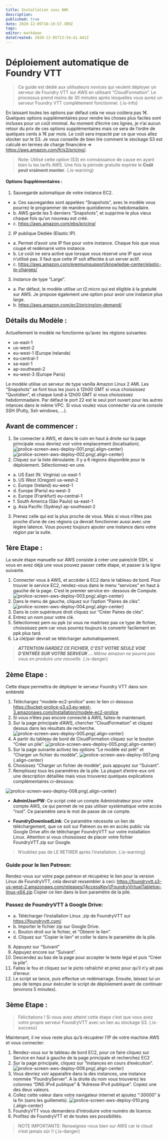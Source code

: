 ```yaml
---
title: Installation sous AWS
description: 
published: true
date: 2020-12-05T16:19:57.309Z
tags: 
editor: markdown
dateCreated: 2020-12-05T13:54:41.441Z
---
```


# Déploiement automatique de Foundry VTT

> Ce guide est dédié aux utilisateurs novices qui veulent déployer un serveur de Foundry VTT sur AWS en utilisant “CloudFormation”. Le processus prend moins de 30 minutes après lesquelles vous aurez un serveur Foundry VTT complétement fonctionnel. 
{.is-info}


En laissant toutes les options par défaut cela ne vous coûtera pas 1€. Quelques options supplémentaires pour rendre les choses plus faciles sont incluses pour un coût minimal. 
Au moment d’écrire ces lignes, je n’ai aucun retour du prix de ces options supplémentaires mais ce sera de l’ordre de quelques cents à 1€ par mois. Le coût sera impacté par ce que vous allez stocker sur le S3. Je vous conseille de bien lire comment le stockage S3 est calculé en termes de charge financière => https://aws.amazon.com/fr/s3/pricing/. 

> Note: Utilisé cette option (S3) en connaissance de cause en ayant bien lu les tarifs AWS.
> Une fois la période gratuite expirée le **Coût peut vraiment monter**. 
{.is-warning}




#### Options Supplémentaires :
1. Sauvegarde automatique de votre instance EC2. 
- a. Ces sauvegardes sont appelées “Snapshots”, avec le modèle vous pourrez le programmer de manière quotidienne ou hebdomadaire. 
- b. AWS garde les 5 derniers “Snapshots”, et supprime le plus vieux chaque fois qu’un nouveau est créé. 
- c. https://aws.amazon.com/ebs/pricing/
2. IP publique Dédiée (Elastic IP). 
- a. Permet d’avoir une IP fixe pour votre instance. Chaque fois que vous coupé et redémarré votre instance. 
- b. Le coût ne sera activé que lorsque vous réservé une IP que vous n’utilisé pas. Il faut que cette IP soit affectée à un server actif. 
- c. https://aws.amazon.com/premiumsupport/knowledge-center/elastic-ip-charges/
3. Instance de type “Large”. 
- a. Par défaut, le modèle utilise un t2.micro qui est éligible à la gratuité sur AWS. Je propose également une option pour avoir une instance plus large. 
- b. https://aws.amazon.com/ec2/pricing/on-demand/

## Détails du Modèle :
Actuellement le modèle ne fonctionne qu’avec les régions suivantes:
- us-east-1
- us-west-2
- eu-west-1 (Europe Irelande)
- eu-central-1
- sa-east-1
- ap-southeast-2
- eu-west-3 (Europe Paris)

Le modèle utilise un serveur de type vanilla Amazon Linux 2 AMI. Les “Snapshots” se font tous les jours à 12h00 GMT si vous choississez “Quotidien”, et chaque lundi à 12h00 GMT si vous choississez hebdommadaire. Par défaut le port 22 est le seul port ouvert pour les autres intances dans le même VPC. Si vous voulez vous connecter via une console SSH (Putty, Ssh windows, ...). 

## Avant de commencer :

1. Se connecter à AWS, et dans le coin en haut à droite sur la page principale vous devriez voir votre emplacement (localisation).
![prolice-screen-aws-deploy-001.png](/images/prolice-screen-aws-deploy-001.png){.align-center}
![prolice-screen-aws-deploy-002.png](/images/prolice-screen-aws-deploy-002.png){.align-center}
2. Cliquez sur la liste déroulante. Il y a 6 régions disponible pour le déploiement. Sélectionnez-en une. 

- a. US East (N. Virginia) us-east-1
- b. US West (Oregon) us-west-2
- c. Europe (Ireland) eu-west-1
- d. Europe (Paris) eu-west-3
- e. Europe (Frankfurt) eu-central-1
- f. South America (São Paulo) sa-east-1
- g. Asia Pacific (Sydney) ap-southeast-2

3. Prenez celle qui est la plus proche de vous. Mais si vous n’êtes pas proche d’une de ces régions ça devrait fonctionner aussi avec une légère latence. Vous pouvez toujours ajouter une instance dans votre région par la suite.

## 1ère Etape :
La seule étape manuelle sur AWS consiste à créer une paire/clé SSH, si vous en avez déjà une vous
pouvez passer cette étape, et passer à la ligne suivante. 

1. Connecter vous à AWS, et accéder à EC2 dans le tableau de bord. Pour trouver le service EC2, rendez-vous dans le menu “services” en haut à gauche de la page. C’est le premier service en- dessous de Compute.
![prolice-screen-aws-deploy-003.png](/images/prolice-screen-aws-deploy-003.png){.align-center}
2. Dans le menu de gauche, cliquez sur l’option “Paires de clés”.
![prolice-screen-aws-deploy-004.png](/images/prolice-screen-aws-deploy-004.png){.align-center}
3. Dans le coin supérieure droit cliquez sur “Créer Paires de clés”. 
4. Entrez un nom pour votre clé. 
5. Sélectionnez pem ou ppk (si vous ne maitrisez pas ce type de fichier, choississez pem car vous pourrez toujours le convertir facilement en ppk plus tard.
6. La clé/pair devrait se télécharger automatiquement. 

> ***ATTENTION GARDEZ CE FICHIER, C’EST VOTRE SEULE VOIE D’ENTRÉE SUR VOTRE SERVEUR ...***
> *Même amazon ne pourra pas vous en produire une nouvelle.*
{.is-danger}


## 2ème Etape :
Cette étape permettra de déployer le serveur Foundry VTT dans son entièreté
1. Téléchargez “modele-ec2-prolice” avec le lien ci-dessous
https://bucket-prolice-s3.s3.eu-west-3.amazonaws.com/Installation/modele-ec2-prolice
2. Si vous n’êtes pas encore connecté à AWS, faites-le maintenant. 
3. Sur la page principale d’AWS, chercher “CloudFormation” et cliquez dessus dans les résultats de recherche.
![prolice-screen-aws-deploy-005.png](/images/prolice-screen-aws-deploy-005.png){.align-center}
4. A partir du tableau de bord de CloudFormation cliquez sur le bouton “Créer un pile”.
![prolice-screen-aws-deploy-005.png](/images/prolice-screen-aws-deploy-006.png){.align-center}
5. Sur la page suivante activez les options “Le modèle est prêt” et “Charger un fichier du modèle”,
![prolice-screen-aws-deploy-007.png](/images/prolice-screen-aws-deploy-007.png){.align-center}
6. Choisissez “Charger un fichier de modèle”, puis appuyez sur “Suivant”.
7. Remplissez tous les paramètres de la pile. La plupart d’entre-eux ont une description détaillée mais vous trouverez quelques explications complémentaires ci-dessous: 

![prolice-screen-aws-deploy-008.png](/images/prolice-screen-aws-deploy-008.png){.align-center}

- **AdminUserPW**: 
Ce script créé un compte Administrateur pour votre compte AWS, ce qui permet de ne pas utiliser systématique votre accès “root”. Ce paramètre sera le mot de passe de ce compte. 

- **FoundryDownloadLink**: 
Ce paramètre nécessite un lien de téléchargement, que ce soit sur Patreon ou en en accès public via Google Drive afin de télécharger FoundryVTT sur votre installation Linux. Attention si vous choississez de placer votre fichier FoundryVTT.zip sur Google.

> N’oubliez pas de LE RETIRER après l’installation. 
{.is-warning}


### Guide pour le lien Patreon:
Rendez-vous sur votre page patreon et récupérez le lien pour la version Linux de FoundryVTT, cela
devrait ressembler à ceci:
https://foundryvtt.s3-us-west-2.amazonaws.com/releases/[AccessKey]/FoundryVirtualTabletop-linux-x64.zip
Copier ce lien dans le bon paramètre de la pile. 

### Passez de FoundryVTT à Google Drive:
- a. Télécharger l’installation Linux .zip de FoundryVTT sur https://foundryvtt.com/
- b. Importer le fichier zip sur Google Drive. 
- c. Bouton droit sur le fichier, et “Obtenir le lien”. 
- d. Cliquez sur “Copier le lien” et coller le dans le paramètre de la pile.

8. Appuyez sur “Suivant” 
9. Appuyez encore sur “Suivant”. 
10. Descendez au bas de la page pour accepter le texte légal et puis “Créer la pile".
11. Faites le fou et cliquez sur le picto rafraîchir et priez pour qu’il n’y ait pas d’erreur. 
12. Le script se lance, puis effectue un redémarrage. Ensuite, laissez lui un peu de temps pour éxécuter le script de déploiement avant de continuer (environs 5 minutes). 

## 3ème Etape :
> Félicitations ! Si vous avez atteint cette étape c’est que vous avez votre propre serveur FoundryVTT avec un lien au stockage S3. 
{.is-success}

Maintenant, il ne vous reste plus qu’à récupérer l’IP de votre machine AWS et vous connecter: 
1. Rendez-vous sur le tableau de bord EC2, pour ce faire cliquez sur Service en haut à gauche de la page principale et recherchez EC2
2. Sur la page principale, cliquez sur “Instances en cours d’exécution”.
![prolice-screen-aws-deploy-009.png](/images/prolice-screen-aws-deploy-009.png){.align-center}
3. Vous devriez voir apparaître dans la des instances, une instance nommée “FoundryServer”. A la droite du nom vous trouverez les colonnes “DNS IPv4 publique” & “Adresse IPv4 publique”. Copiez une des deux valeurs. 
4. Collez cette valeur dans votre navigateur internet et ajoutez “:30000” à la fin (sans les guillemets).
![prolice-screen-aws-deploy-010.png](/images/prolice-screen-aws-deploy-010.png){.align-center}
5. FoundryVTT vous demandera d’introduire votre numéro de licence. 
6. Profitez de FoundryVTT et de toutes ses possibilités. 
> NOTE IMPORTANTE: Renseignez-vous bien sur AWS car le cloud n’est jamais sûr !!
{.is-danger}

